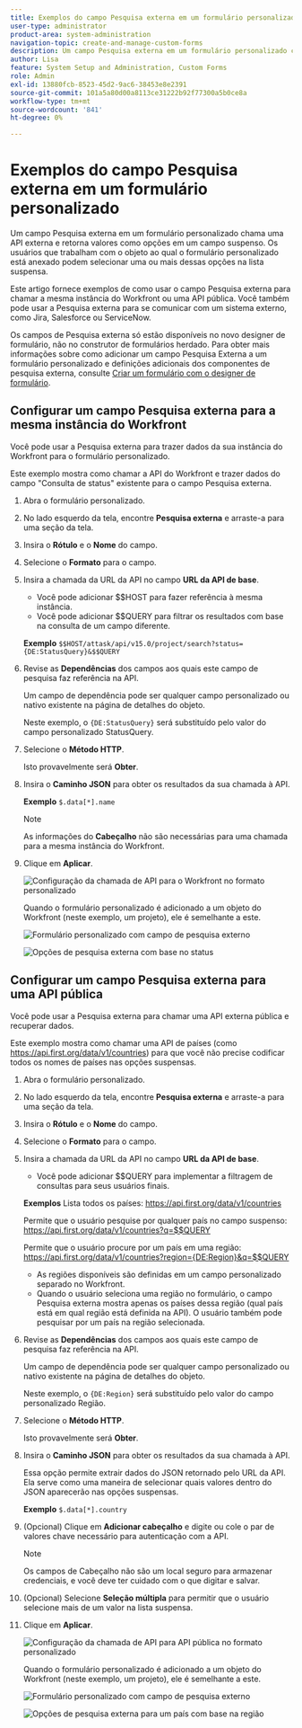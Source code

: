 ```yaml
---
title: Exemplos do campo Pesquisa externa em um formulário personalizado
user-type: administrator
product-area: system-administration
navigation-topic: create-and-manage-custom-forms
description: Um campo Pesquisa externa em um formulário personalizado chama uma API externa e retorna valores como opções em um campo suspenso. Este artigo fornece exemplos de como usar o campo Pesquisa externa para chamar a mesma instância do Workfront ou uma API pública.
author: Lisa
feature: System Setup and Administration, Custom Forms
role: Admin
exl-id: 13880fcb-8523-45d2-9ac6-38453e8e2391
source-git-commit: 101a5a80d00a8113ce31222b92f77300a5b0ce8a
workflow-type: tm+mt
source-wordcount: '841'
ht-degree: 0%

---
```


# Exemplos do campo Pesquisa externa em um formulário personalizado

Um campo Pesquisa externa em um formulário personalizado chama uma API externa e retorna valores como opções em um campo suspenso. Os usuários que trabalham com o objeto ao qual o formulário personalizado está anexado podem selecionar uma ou mais dessas opções na lista suspensa.

Este artigo fornece exemplos de como usar o campo Pesquisa externa para chamar a mesma instância do Workfront ou uma API pública. Você também pode usar a Pesquisa externa para se comunicar com um sistema externo, como Jira, Salesforce ou ServiceNow.

Os campos de Pesquisa externa só estão disponíveis no novo designer de formulário, não no construtor de formulários herdado. Para obter mais informações sobre como adicionar um campo Pesquisa Externa a um formulário personalizado e definições adicionais dos componentes de pesquisa externa, consulte [Criar um formulário com o designer de formulário](/help/quicksilver/administration-and-setup/customize-workfront/create-manage-custom-forms/form-designer/design-a-form/design-a-form.md).

## Configurar um campo Pesquisa externa para a mesma instância do Workfront

Você pode usar a Pesquisa externa para trazer dados da sua instância do Workfront para o formulário personalizado.

Este exemplo mostra como chamar a API do Workfront e trazer dados do campo &quot;Consulta de status&quot; existente para o campo Pesquisa externa.

1. Abra o formulário personalizado.
1. No lado esquerdo da tela, encontre **Pesquisa externa** e arraste-a para uma seção da tela.
1. Insira o **Rótulo** e o **Nome** do campo.
1. Selecione o **Formato** para o campo.
1. Insira a chamada da URL da API no campo **URL da API de base**.

   * Você pode adicionar $$HOST para fazer referência à mesma instância.
   * Você pode adicionar $$QUERY para filtrar os resultados com base na consulta de um campo diferente.

   **Exemplo**
   `$$HOST/attask/api/v15.0/project/search?status={DE:StatusQuery}&$$QUERY`

1. Revise as **Dependências** dos campos aos quais este campo de pesquisa faz referência na API.

   Um campo de dependência pode ser qualquer campo personalizado ou nativo existente na página de detalhes do objeto.

   Neste exemplo, o `{DE:StatusQuery}` será substituído pelo valor do campo personalizado StatusQuery.

1. Selecione o **Método HTTP**.

   Isto provavelmente será **Obter**.

1. Insira o **Caminho JSON** para obter os resultados da sua chamada à API.

   **Exemplo**
   `$.data[*].name`

   >[!NOTE]
   >
   >As informações do **Cabeçalho** não são necessárias para uma chamada para a mesma instância do Workfront.

1. Clique em **Aplicar**.

   ![Configuração da chamada de API para o Workfront no formato personalizado](assets/external-lookup-to-workfront.png)

   Quando o formulário personalizado é adicionado a um objeto do Workfront (neste exemplo, um projeto), ele é semelhante a este.

   ![Formulário personalizado com campo de pesquisa externo](assets/external-lookup-project-status-example1.png)

   ![Opções de pesquisa externa com base no status](assets/external-lookup-project-status-example2.png)

## Configurar um campo Pesquisa externa para uma API pública

Você pode usar a Pesquisa externa para chamar uma API externa pública e recuperar dados.

Este exemplo mostra como chamar uma API de países (como <https://api.first.org/data/v1/countries>) para que você não precise codificar todos os nomes de países nas opções suspensas.

1. Abra o formulário personalizado.
1. No lado esquerdo da tela, encontre **Pesquisa externa** e arraste-a para uma seção da tela.
1. Insira o **Rótulo** e o **Nome** do campo.
1. Selecione o **Formato** para o campo.
1. Insira a chamada da URL da API no campo **URL da API de base**.

   * Você pode adicionar $$QUERY para implementar a filtragem de consultas para seus usuários finais.

   **Exemplos**
Lista todos os países: <https://api.first.org/data/v1/countries>

   Permite que o usuário pesquise por qualquer país no campo suspenso: <https://api.first.org/data/v1/countries?q=$$QUERY>

   Permite que o usuário procure por um país em uma região: <https://api.first.org/data/v1/countries?region={DE:Region}&q=$$QUERY>

   * As regiões disponíveis são definidas em um campo personalizado separado no Workfront.
   * Quando o usuário seleciona uma região no formulário, o campo Pesquisa externa mostra apenas os países dessa região (qual país está em qual região está definida na API). O usuário também pode pesquisar por um país na região selecionada.

1. Revise as **Dependências** dos campos aos quais este campo de pesquisa faz referência na API.

   Um campo de dependência pode ser qualquer campo personalizado ou nativo existente na página de detalhes do objeto.

   Neste exemplo, o `{DE:Region}` será substituído pelo valor do campo personalizado Região.

1. Selecione o **Método HTTP**.

   Isto provavelmente será **Obter**.

1. Insira o **Caminho JSON** para obter os resultados da sua chamada à API.

   Essa opção permite extrair dados do JSON retornado pelo URL da API. Ela serve como uma maneira de selecionar quais valores dentro do JSON aparecerão nas opções suspensas.

   **Exemplo**
   `$.data[*].country`

1. (Opcional) Clique em **Adicionar cabeçalho** e digite ou cole o par de valores chave necessário para autenticação com a API.

   >[!NOTE]
   >
   >Os campos de Cabeçalho não são um local seguro para armazenar credenciais, e você deve ter cuidado com o que digitar e salvar.

1. (Opcional) Selecione **Seleção múltipla** para permitir que o usuário selecione mais de um valor na lista suspensa.

1. Clique em **Aplicar**.

   ![Configuração da chamada de API para API pública no formato personalizado](assets/external-lookup-to-api-for-countries.png)

   Quando o formulário personalizado é adicionado a um objeto do Workfront (neste exemplo, um projeto), ele é semelhante a este.

   ![Formulário personalizado com campo de pesquisa externo](assets/external-lookup-countries-example1.png)

   ![Opções de pesquisa externa para um país com base na região](assets/external-lookup-countries-example2.png)
